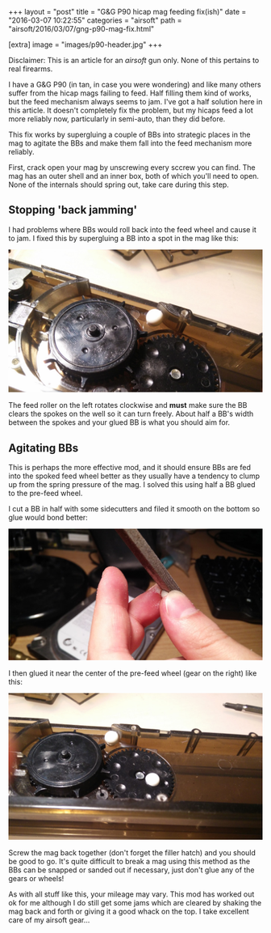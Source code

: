 +++
layout = "post"
title = "G&G P90 hicap mag feeding fix(ish)"
date = "2016-03-07 10:22:55"
categories = "airsoft"
path = "airsoft/2016/03/07/gng-p90-mag-fix.html"

[extra]
image = "images/p90-header.jpg"
+++

Disclaimer: This is an article for an _airsoft_ gun only. None of this pertains to real firearms.

I have a G&G P90 (in tan, in case you were wondering) and like many others suffer from the hicap
mags failing to feed. Half filling them kind of works, but the feed mechanism always seems to jam.
I've got a half solution here in this article. It doesn't completely fix the problem, but my hicaps
feed a lot more reliably now, particularly in semi-auto, than they did before.

This fix works by supergluing a couple of BBs into strategic places in the mag to agitate the BBs
and make them fall into the feed mechanism more reliably.

First, crack open your mag by unscrewing every sccrew you can find. The mag has an outer shell and
an inner box, both of which you'll need to open. None of the internals should spring out, take care
during this step.

## Stopping 'back jamming'

I had problems where BBs would roll back into the feed wheel and cause it to jam. I fixed this by
supergluing a BB into a spot in the mag like this:

![First BB placement](/assets/images/p90-step1.jpg)

The feed roller on the left rotates clockwise and **must** make sure the BB clears the spokes on the
well so it can turn freely. About half a BB's width between the spokes and your glued BB is what you
should aim for.

## Agitating BBs

This is perhaps the more effective mod, and it should ensure BBs are fed into the spoked feed wheel
better as they usually have a tendency to clump up from the spring pressure of the mag. I solved
this using half a BB glued to the pre-feed wheel.

I cut a BB in half with some sidecutters and filed it smooth on the bottom so glue would bond
better:

![BB filing](/assets/images/p90-filing.jpg)

I then glued it near the center of the pre-feed wheel (gear on the right) like this:

![Second BB placement](/assets/images/p90-step2.jpg)

Screw the mag back together (don't forget the filler hatch) and you should be good to go. It's quite
difficult to break a mag using this method as the BBs can be snapped or sanded out if necessary,
just don't glue any of the gears or wheels!

As with all stuff like this, your mileage may vary. This mod has worked out ok for me although I do
still get some jams which are cleared by shaking the mag back and forth or giving it a good whack on
the top. I take excellent care of my airsoft gear...
